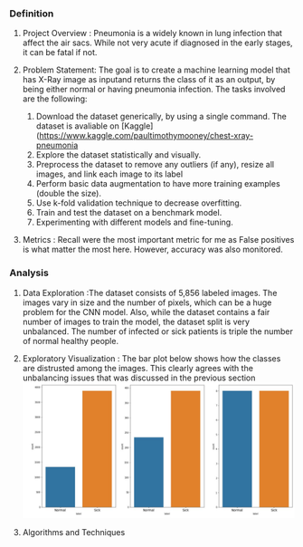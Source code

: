   ### Definition
1. Project Overview : Pneumonia is a widely known in lung infection that affect the air sacs. While not very acute if diagnosed in the early stages, it can be fatal if not.     

2. Problem Statement: The goal is to create a machine learning model that has X-Ray image as inputand returns the class of it as an output, by being either normal or having pneumonia infection. The tasks involved are the following:

   1. Download the dataset generically, by using a single command. The dataset is avaliable on [Kaggle](https://www.kaggle.com/paultimothymooney/chest-xray-pneumonia
   2. Explore the dataset statistically and visually.
   3. Preprocess the dataset to remove any outliers (if any), resize all images, and link each image to its label
   4. Perform basic data augmentation to have more training examples (double the size).
   5. Use k-fold validation technique to decrease overfitting. 
   6. Train and test the dataset on a benchmark model.
   7. Experimenting with different models and fine-tuning.
3. Metrics : Recall were the most important metric for me as False positives is what matter the most here. However, accuracy was also monitored.

  ### Analysis
1. Data Exploration :The dataset consists of 5,856 labeled images. The images vary in size and the number of pixels, which can be a huge problem for the CNN model. Also, while the dataset contains a fair number of images to train the model, the dataset split is very unbalanced. The number of infected or sick patients is triple the number of normal healthy people.

1. Exploratory Visualization : The bar plot below shows how the classes are distrusted among the images. This
clearly agrees with the unbalancing issues that was discussed in the previous section ![](https://github.com/ahmedwael19/Udacity-Machine-Learning-Nano-Degree/blob/master/Capstone%20Project/2.JPG)


1. Algorithms and Techniques
